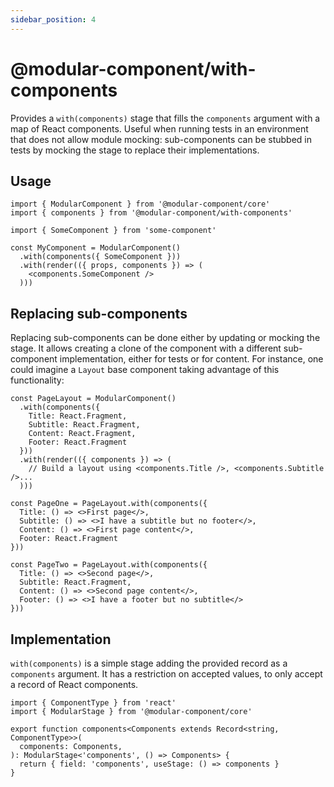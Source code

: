 ```yaml
---
sidebar_position: 4
---
```


# @modular-component/with-components

Provides a `with(components)` stage that fills the `components` argument with
a map of React components. Useful when running tests in an environment that
does not allow module mocking: sub-components can be stubbed in tests by
mocking the stage to replace their implementations.

## Usage

```tsx
import { ModularComponent } from '@modular-component/core'
import { components } from '@modular-component/with-components'

import { SomeComponent } from 'some-component'

const MyComponent = ModularComponent()
  .with(components({ SomeComponent }))
  .with(render(({ props, components }) => (
    <components.SomeComponent />
  )))
```

## Replacing sub-components

Replacing sub-components can be done either by updating or mocking the stage.
It allows creating a clone of the component with a different sub-component implementation,
either for tests or for content. 
For instance, one could imagine a `Layout` base component taking advantage of this functionality:

```tsx
const PageLayout = ModularComponent()
  .with(components({
    Title: React.Fragment,
    Subtitle: React.Fragment,
    Content: React.Fragment,
    Footer: React.Fragment
  }))
  .with(render(({ components }) => (
    // Build a layout using <components.Title />, <components.Subtitle />...
  )))

const PageOne = PageLayout.with(components({
  Title: () => <>First page</>,
  Subtitle: () => <>I have a subtitle but no footer</>,
  Content: () => <>First page content</>,
  Footer: React.Fragment
}))

const PageTwo = PageLayout.with(components({
  Title: () => <>Second page</>,
  Subtitle: React.Fragment,
  Content: () => <>Second page content</>,
  Footer: () => <>I have a footer but no subtitle</>
}))
```

## Implementation

`with(components)` is a simple stage adding the provided record as a `components` argument. It has a restriction
on accepted values, to only accept a record of React components.

```tsx
import { ComponentType } from 'react'
import { ModularStage } from '@modular-component/core'

export function components<Components extends Record<string, ComponentType>>(
  components: Components,
): ModularStage<'components', () => Components> {
  return { field: 'components', useStage: () => components }
}
```
